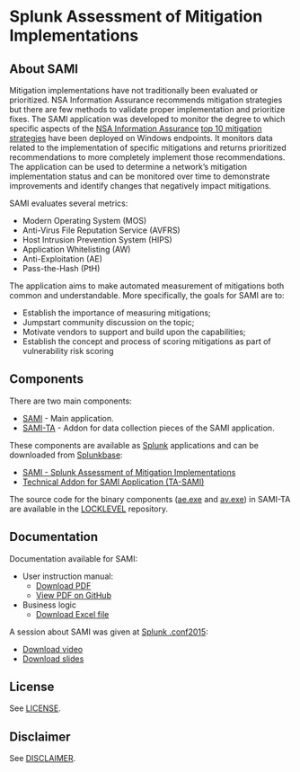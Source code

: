 # Splunk Assessment of Mitigation Implementations


## About SAMI

Mitigation implementations have not traditionally been evaluated or prioritized.  NSA Information Assurance recommends mitigation strategies but there are few methods to validate proper implementation and prioritize fixes. The SAMI application was developed to monitor the degree to which specific aspects of the [NSA Information Assurance](https://www.iad.gov/) [top 10 mitigation strategies](https://www.iad.gov/iad/library/ia-guidance/iads-top-10-information-assurance-mitigation-strategies.cfm) have been deployed on Windows endpoints. It monitors data related to the implementation of specific mitigations and returns prioritized recommendations to more completely implement those recommendations. The application can be used to determine a network’s mitigation implementation status and can be monitored over time to demonstrate improvements and identify changes that negatively impact mitigations.

SAMI evaluates several metrics:
* Modern Operating System (MOS)
* Anti-Virus File Reputation Service (AVFRS)
* Host Intrusion Prevention System (HIPS)
* Application Whitelisting (AW)
* Anti-Exploitation (AE)
* Pass-the-Hash (PtH) 

The application aims to make automated measurement of mitigations both common and understandable. More specifically, the goals for SAMI are to:
* Establish the importance of measuring mitigations;
* Jumpstart community discussion on the topic; 
* Motivate vendors to support and build upon the capabilities;
* Establish the concept and process of scoring mitigations as part of vulnerability risk scoring

## Components

There are two main components:
* [SAMI](./SAMI) - Main application.
* [SAMI-TA](./SAMI-TA) - Addon for data collection pieces of the SAMI application.

These components are available as [Splunk](https://www.splunk.com/) applications and can be downloaded from [Splunkbase](https://splunkbase.splunk.com/):
* [SAMI - Splunk Assessment of Mitigation Implementations](https://splunkbase.splunk.com/app/3114/)
* [Technical Addon for SAMI Application (TA-SAMI)](https://splunkbase.splunk.com/app/3115/)

The source code for the binary components ([ae.exe](https://github.com/iadgov/LOCKLEVEL/tree/master/LL_AE) and [av.exe](https://github.com/iadgov/LOCKLEVEL/tree/master/LL_AV)) in SAMI-TA are available in the [LOCKLEVEL](https://github.com/iadgov/LOCKLEVEL) repository.

## Documentation

Documentation available for SAMI:
* User instruction manual:
    * [Download PDF](https://github.com/iadgov/Splunk-Assessment-of-Mitigation-Implementations/raw/master/SAMI_User_Instruction_Manual.pdf)
    * [View PDF on GitHub](https://github.com/iadgov/Splunk-Assessment-of-Mitigation-Implementations/blob/master/SAMI_User_Instruction_Manual.pdf)
* Business logic 
    * [Download Excel file](https://github.com/iadgov/Splunk-Assessment-of-Mitigation-Implementations/raw/master/SAMI_Business_Logic.xlsx)
    
A session about SAMI was given at [Splunk .conf2015](https://conf.splunk.com/speakers/2015.html):
* [Download video](https://conf.splunk.com/session/2015/recordings/2015-splunk-191.mp4)
* [Download slides](https://conf.splunk.com/session/2015/conf2015_sami_final_150908.pdf)

## License
See [LICENSE](./LICENSE.md).

## Disclaimer
See [DISCLAIMER](./DISCLAIMER.md).

